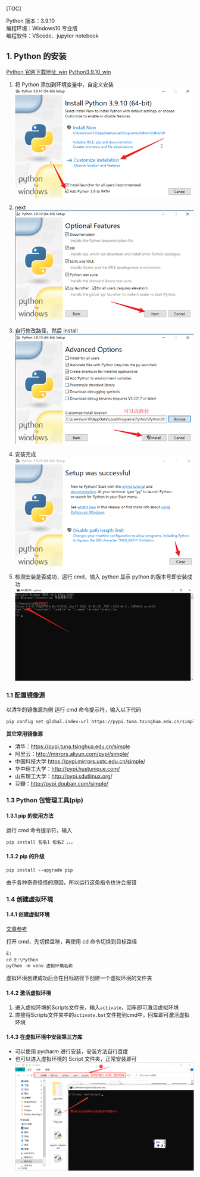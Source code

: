 [TOC]

Python 版本：3.9.10  
编程环境：Windows10 专业版  
编程软件：VScode、jupyter notebook  

## 1. Python 的安装

[Python 官网下载地址\_win](https://www.python.org/downloads/windows/)
[Python3.9.10_win](https://www.python.org/ftp/python/3.9.10/python-3.9.10-amd64.exe)

1. 将 Python 添加到环境变量中，自定义安装  
   ![01.png](../images/Day-001/01.png)

2. next  
   ![02.png](../images/Day-001/02.png)

3. 自行修改路径，然后 install  
   ![03.png](../images/Day-001/03.png)

4. 安装完成  
   ![04.png](../images/Day-001/04.png)

5. 检测安装是否成功，运行 cmd，输入 python 显示 python 的版本号即安装成功  
   ![05.png](../images/Day-001/05.png)

### 1.1 配置镜像源

以清华的镜像源为例
运行 cmd 命令提示符，输入以下代码

```txt
pip config set global.index-url https://pypi.tuna.tsinghua.edu.cn/simple
```

**其它常用镜像源**

- 清华：https://pypi.tuna.tsinghua.edu.cn/simple
- 阿里云：http://mirrors.aliyun.com/pypi/simple/
- 中国科技大学 https://pypi.mirrors.ustc.edu.cn/simple/
- 华中理工大学：http://pypi.hustunique.com/
- 山东理工大学：http://pypi.sdutlinux.org/
- 豆瓣：http://pypi.douban.com/simple/

### 1.3 Python 包管理工具(pip)

#### 1.3.1 pip 的使用方法

运行 cmd 命令提示符，输入

```txt
pip install 包名1 包名2 。。。
```

#### 1.3.2 pip 的升级

```txt
pip install --upgrade pip
```

由于各种奇奇怪怪的原因，所以运行这条指令也许会报错

### 1.4 创建虚拟环境

#### 1.4.1 创建虚拟环境

[文章参考](https://blog.csdn.net/u012585708/article/details/120242166?spm=1001.2014.3001.5506)

打开 cmd，先切换盘符，再使用 cd 命令切换到目标路径

```txt
E:
cd E:\Python
python -m venv 虚拟环境名称
```

虚拟环境创建成功后会在目标路径下创建一个虚拟环境的文件夹

#### 1.4.2 激活虚拟环境

1. 进入虚拟环境的Scripts文件夹，输入`activate`，回车即可激活虚拟环境
2. 直接将Scripts文件夹中的`activate.bat`文件拖到cmd中，回车即可激活虚拟环境

#### 1.4.3 在虚拟环境中安装第三方库

- 可以使用 pycharm 进行安装，安装方法自行百度
- 也可以进入虚拟环境的 Script 文件夹，正常安装即可  
  ![在这里插入图片描述](../images/Day-001/06.png)

